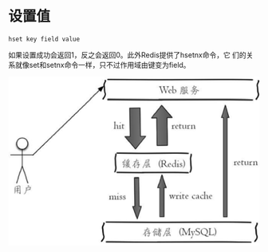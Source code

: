 # 设置值

```text
hset key field value
```

如果设置成功会返回1，反之会返回0。此外Redis提供了hsetnx命令，它 们的关系就像set和setnx命令一样，只不过作用域由键变为field。

![](../../.gitbook/assets/image%20%28106%29.png)

